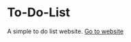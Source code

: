 # To-Do-List

A simple to do list website. [Go to website](https://sttteephen.github.io/To-Do-List/)
